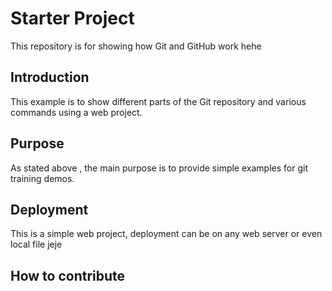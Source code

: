# Starter Project

This repository is for showing how Git and GitHub work hehe

## Introduction

This example is to show different parts
of the Git repository and various commands
using a web project.

## Purpose

As stated above , the main purpose is to 
provide simple examples for git training
demos.

## Deployment

This is a simple web project, deployment
can be on any web server or even local 
file jeje

## How to contribute